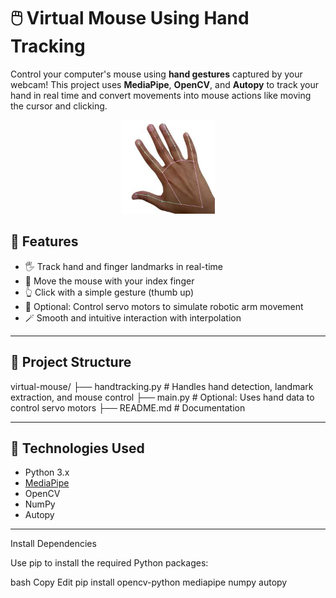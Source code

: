 # 🖱️ Virtual Mouse Using Hand Tracking

Control your computer's mouse using **hand gestures** captured by your webcam! This project uses **MediaPipe**, **OpenCV**, and **Autopy** to track your hand in real time and convert movements into mouse actions like moving the cursor and clicking.

<p align="center">
  <img src="https://raw.githubusercontent.com/Mr-Sumit-Pawar/Ai-Virtual-Mouse-/refs/heads/main/handmarks.jfif" alt="Hand Gesture Diagram" width="150"/>
</p>

## 🚀 Features

- 🖐️ Track hand and finger landmarks in real-time
- 🎯 Move the mouse with your index finger
- 👆 Click with a simple gesture (thumb up)
- 🔧 Optional: Control servo motors to simulate robotic arm movement
- 🪄 Smooth and intuitive interaction with interpolation

---

## 📁 Project Structure

virtual-mouse/
├── handtracking.py # Handles hand detection, landmark extraction, and mouse control
├── main.py # Optional: Uses hand data to control servo motors
├── README.md # Documentation



---

## 🧠 Technologies Used

- Python 3.x
- [MediaPipe](https://google.github.io/mediapipe/)
- OpenCV
- NumPy
- Autopy

---


Install Dependencies

Use pip to install the required Python packages:

bash
Copy
Edit
pip install opencv-python mediapipe numpy autopy
